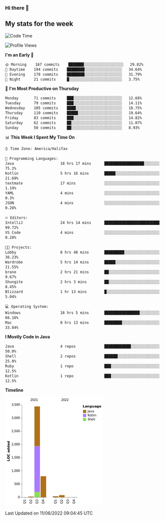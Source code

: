 ### Hi there 👋

## My stats for the week
<!--START_SECTION:waka-->
![Code Time](http://img.shields.io/badge/Code%20Time-266%20hrs%201%20min-blue)

![Profile Views](http://img.shields.io/badge/Profile%20Views-0-blue)

**I'm an Early 🐤** 

```text
🌞 Morning    167 commits    ███████░░░░░░░░░░░░░░░░░░   29.82% 
🌆 Daytime    194 commits    ████████░░░░░░░░░░░░░░░░░   34.64% 
🌃 Evening    178 commits    ████████░░░░░░░░░░░░░░░░░   31.79% 
🌙 Night      21 commits     █░░░░░░░░░░░░░░░░░░░░░░░░   3.75%

```
📅 **I'm Most Productive on Thursday** 

```text
Monday       71 commits     ███░░░░░░░░░░░░░░░░░░░░░░   12.68% 
Tuesday      79 commits     ███░░░░░░░░░░░░░░░░░░░░░░   14.11% 
Wednesday    105 commits    ████░░░░░░░░░░░░░░░░░░░░░   18.75% 
Thursday     110 commits    █████░░░░░░░░░░░░░░░░░░░░   19.64% 
Friday       83 commits     ███░░░░░░░░░░░░░░░░░░░░░░   14.82% 
Saturday     62 commits     ██░░░░░░░░░░░░░░░░░░░░░░░   11.07% 
Sunday       50 commits     ██░░░░░░░░░░░░░░░░░░░░░░░   8.93%

```


📊 **This Week I Spent My Time On** 

```text
⌚︎ Time Zone: America/Halifax

💬 Programming Languages: 
Java                     18 hrs 17 mins      ██████████████████░░░░░░░   75.2% 
Kotlin                   5 hrs 16 mins       █████░░░░░░░░░░░░░░░░░░░░   21.69% 
textmate                 17 mins             ░░░░░░░░░░░░░░░░░░░░░░░░░   1.19% 
YAML                     4 mins              ░░░░░░░░░░░░░░░░░░░░░░░░░   0.3% 
JSON                     4 mins              ░░░░░░░░░░░░░░░░░░░░░░░░░   0.28%

🔥 Editors: 
IntelliJ                 24 hrs 14 mins      █████████████████████████   99.72% 
VS Code                  4 mins              ░░░░░░░░░░░░░░░░░░░░░░░░░   0.28%

🐱‍💻 Projects: 
Lobby                    8 hrs 48 mins       █████████░░░░░░░░░░░░░░░░   36.23% 
Wardrobe                 5 hrs 14 mins       █████░░░░░░░░░░░░░░░░░░░░   21.55% 
brane                    2 hrs 21 mins       ██░░░░░░░░░░░░░░░░░░░░░░░   9.67% 
Shungite                 2 hrs 3 mins        ██░░░░░░░░░░░░░░░░░░░░░░░   8.45% 
Blizzard                 1 hr 13 mins        █░░░░░░░░░░░░░░░░░░░░░░░░   5.04%

💻 Operating System: 
Windows                  16 hrs 5 mins       ████████████████░░░░░░░░░   66.16% 
Mac                      8 hrs 13 mins       ████████░░░░░░░░░░░░░░░░░   33.84%

```

**I Mostly Code in Java** 

```text
Java                     4 repos             ████████████░░░░░░░░░░░░░   50.0% 
Shell                    2 repos             ██████░░░░░░░░░░░░░░░░░░░   25.0% 
Ruby                     1 repo              ███░░░░░░░░░░░░░░░░░░░░░░   12.5% 
Kotlin                   1 repo              ███░░░░░░░░░░░░░░░░░░░░░░   12.5%

```


**Timeline**

![Chart not found](https://raw.githubusercontent.com/lyndseyy/lyndseyy/main/charts/bar_graph.png) 


 Last Updated on 11/06/2022 09:04:45 UTC
<!--END_SECTION:waka-->